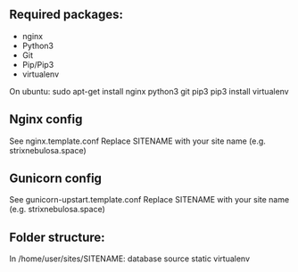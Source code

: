 
## Required packages:
   * nginx
   * Python3
   * Git
   * Pip/Pip3
   * virtualenv

   On ubuntu:
   sudo apt-get install nginx python3 git pip3 
   pip3 install virtualenv

## Nginx config
   See nginx.template.conf
   Replace SITENAME with your site name (e.g. strixnebulosa.space)
   

## Gunicorn config
   See gunicorn-upstart.template.conf
   Replace SITENAME with your site name (e.g. strixnebulosa.space)	

## Folder structure:
   In /home/user/sites/SITENAME:
   database
   source
   static
   virtualenv